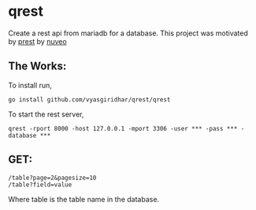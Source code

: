 # qrest
Create a rest api from mariadb for a database. This project was motivated by [prest](https://github.com/nuveo/prest) by [nuveo](https://github.com/nuveo)

## The Works:

To install run,
```
go install github.com/vyasgiridhar/qrest/qrest
```

To start the rest server,
```
qrest -rport 8000 -host 127.0.0.1 -mport 3306 -user *** -pass *** -database ***
```

## GET:
```
/table?page=2&pagesize=10
/table?field=value
```
Where table is the table name in the database.
